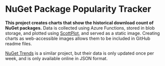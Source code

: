 # NuGet Package Popularity Tracker

**This project creates charts that show the historical download count of NuGet packages.** Data is collected using Azure Functions, stored in blob storage, and plotted using [ScottPlot](https://swharden.com/scottplot), and served as a static image. Creating charts as web-accessible images allows them to be included in GitHub readme files.

[NuGet Trends](https://nugettrends.com/packages?ids=ScottPlot&months=36) is a similar project, but their data is only updated once per week, and is only available online in JSON format.